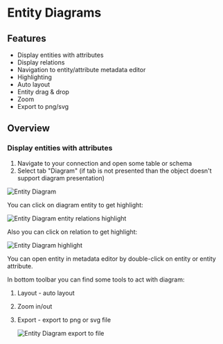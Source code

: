 # Entity Diagrams

## Features
* Display entities with attributes
* Display relations
* Navigation to entity/attribute metadata editor
* Highlighting
* Auto layout
* Entity drag & drop
* Zoom
* Export to png/svg

## Overview

### Display entities with attributes
1. Navigate to your connection and open some table or schema
2. Select tab "Diagram" (if tab is not presented than the object doesn't support diagram presentation)

![Entity Diagram](https://github.com/dbeaver/cloudbeaver/wiki/images/erd.png)

You can click on diagram entity to get highlight:

![Entity Diagram entity relations highlight](https://github.com/dbeaver/cloudbeaver/wiki/images/erd-relation.png)

Also you can click on relation to get highlight:

![Entity Diagram highlight](https://github.com/dbeaver/cloudbeaver/wiki/images/erd-highlight.png)

You can open entity in metadata editor by double-click on entity or entity attribute.

In bottom toolbar you can find some tools to act with diagram:
1. Layout - auto layout
2. Zoom in/out
3. Export - export to png or svg file

   ![Entity Diagram export to file](https://github.com/dbeaver/cloudbeaver/wiki/images/erd-export.png)

